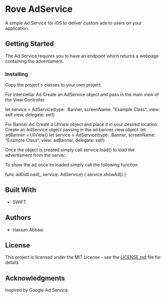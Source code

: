 # Rove AdService

A simple Ad Service for iOS to deliver custom ads to users on your application. 

## Getting Started

The Ad Service requires you to have an endpoint which returns a webpage containing the advertisment.


### Installing

Copy the project's classes to your own project.


For interstellar Ad 
Create an AdService object and pass in the main view of the View Controller.

let service = AdService(type: .Banner, screenName: "Example Class", view: self.view, delegate: self)

For Banner Ad
Create a UIView object and place it in your desired location. Create an AdService object passing in the ad banner view object.
let adBanner = UIView()
let service = AdService(type: .Banner, screenName: "Example Class", view: adBanner, delegate: self)


Once the object is created simply call service.load() to load the advertisment from the server. 

To show the ad once its loaded simply call the following function 

  func adDidLoad(_ service: AdService) {
        service.showAd()
    }
    

## Built With

* SWIFT


## Authors

* Hassan Abbasi


## License

This project is licensed under the MIT License - see the [LICENSE.md](LICENSE.md) file for details

## Acknowledgments

Inspired by Google Ad Service. 
